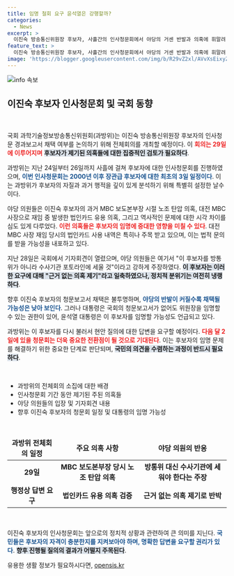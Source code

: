 ```yaml
---
title: 임명 철회 요구 윤석열은 강행할까?
categories:
  - News
excerpt: >
  이진숙 방송통신위원장 후보자, 사흘간의 인사청문회에서 야당의 거센 반발과 의혹에 휘말려! 국회가 그를 방통위 수사기관에 세워야 한다고 외치는 가운데, 과방위는 다음 주 추가 질의를 예고했다. 클릭해 자세히 알아보세요!
feature_text: >
  이진숙 방송통신위원장 후보자, 사흘간의 인사청문회에서 야당의 거센 반발과 의혹에 휘말려! 국회가 그를 방통위 수사기관에 세워야 한다고 외치는 가운데, 과방위는 다음 주 추가 질의를 예고했다. 클릭해 자세히 알아보세요!
image: 'https://blogger.googleusercontent.com/img/b/R29vZ2xl/AVvXsEixyZcFfHzMRdzZMjFBmAUKJYCLCGyLL1o632UiGVXcaFdKo_bkvkuCioo0uUKlGfBVcT3P84aROyZIXSBEx3Aw5nCQ3pTgDom1WDC4m8eifvWiAmWEEVb4x6G_l8C0QH225ldMjyaFvpxGEBGNO37VmDTDMHGhJPq73UglMfDca1-0aw/s1600/blogspot.png'
---
```


<p><img src="https://blogger.googleusercontent.com/img/b/R29vZ2xl/AVvXsEixyZcFfHzMRdzZMjFBmAUKJYCLCGyLL1o632UiGVXcaFdKo_bkvkuCioo0uUKlGfBVcT3P84aROyZIXSBEx3Aw5nCQ3pTgDom1WDC4m8eifvWiAmWEEVb4x6G_l8C0QH225ldMjyaFvpxGEBGNO37VmDTDMHGhJPq73UglMfDca1-0aw/s1600/blogspot.png" alt="info 속보" /></p>

<h2 data-ke-size="size26">이진숙 후보자 인사청문회 및 국회 동향</h2>

<p data-ke-size="size16">&nbsp;</p>

<p>국회 과학기술정보방송통신위원회(과방위)는 이진숙 방송통신위원장 후보자의 인사청문 경과보고서 채택 여부를 논의하기 위해 전체회의를 개최할 예정이다. 이 <b><span style="color: #ee2323;">회의는 29일에 이루어지며</span></b> <b><span style="background-color: #21538527;">후보자가 제기된 의혹들에 대한 집중적인 검토가 필요하다</span></b>. </p>

<p>과방위는 지난 24일부터 26일까지 사흘에 걸쳐 후보자에 대한 인사청문회를 진행하였으며, <b><span style="color: #1a5490;">이번 인사청문회는 2000년 이후 장관급 후보자에 대한 최초의 3일 일정이다</span></b>. 이는 과방위가 후보자의 자질과 과거 행적을 깊이 있게 분석하기 위해 특별히 설정한 날수이다. </p>

<p>야당 의원들은 이진숙 후보자의 과거 MBC 보도본부장 시절 노조 탄압 의혹, 대전 MBC 사장으로 재임 중 발생한 법인카드 유용 의혹, 그리고 역사적인 문제에 대한 시각 차이를 심도 있게 다루었다. <b><span style="color: #ee2323;">이런 의혹들은 후보자의 임명에 중대한 영향을 미칠 수 있다</span></b>. 대전 MBC 사장 재임 당시의 법인카드 사용 내역은 특히나 주목 받고 있으며, 이는 법적 문의를 받을 가능성을 내포하고 있다.</p>

<p>지난 28일은 국회에서 기자회견이 열렸으며, 야당 의원들은 여기서 "이 후보자를 방통위가 아니라 수사기관 포토라인에 세울 것"이라고 강하게 주장하였다. <b><span style="background-color: #21538527;">이 후보자는 이러한 요구에 대해 "근거 없는 의혹 제기"라고 일축하였으나, 정치적 분위기는 여전히 냉랭하다</span></b>. </p>

<p>향후 이진숙 후보자의 청문보고서 채택은 불투명하며, <b><span style="color: #1a5490;">야당의 반발이 커질수록 채택될 가능성은 낮아 보인다</span></b>. 그러나 대통령은 국회의 청문보고서가 없어도 위원장을 임명할 수 있는 권한이 있어, 윤석열 대통령은 이 후보자를 임명할 가능성도 언급되고 있다. </p>

<p>과방위는 이 후보자를 다시 불러서 현안 질의에 대한 답변을 요구할 예정이다. <b><span style="color: #ee2323;">다음 달 2일에 있을 청문회는 더욱 중요한 전환점이 될 것으로 기대된다</span></b>. 이는 후보자의 임명 문제를 해결하기 위한 중요한 단계로 판단되며, <b><span style="background-color: #21538527;">국민의 의견을 수렴하는 과정이 반드시 필요하다</span></b>.</p>

<p data-ke-size="size16">&nbsp;</p>

<ul>
    <li>과방위의 전체회의 소집에 대한 배경</li>
    <li>인사청문회 기간 동안 제기된 주된 의혹들</li>
    <li>야당 의원들의 입장 및 기자회견 내용</li>
    <li>향후 이진숙 후보자의 청문회 일정 및 대통령의 임명 가능성</li>
</ul>

<p data-ke-size="size16">&nbsp;</p>

<table style="border-collapse: collapse; width: 100%;">
    <thead>
        <tr>
            <td style="text-align: center; height: 17px;"><b>과방위 전체회의 일정</b></td>
            <td style="text-align: center; height: 17px;"><b>주요 의혹 사항</b></td>
            <td style="text-align: center; height: 17px;"><b>야당 의원의 반응</b></td>
        </tr>
    </thead>
    <tbody>
        <tr>
            <td style="text-align: center; height: 17px;"><b>29일</b></td>
            <td style="text-align: center; height: 17px;"><b>MBC 보도본부장 당시 노조 탄압 의혹</b></td>
            <td style="text-align: center; height: 17px;"><b>방통위 대신 수사기관에 세워야 한다는 주장</b></td>
        </tr>
        <tr>
            <td style="text-align: center; height: 17px;"><b>행정상 답변 요구</b></td>
            <td style="text-align: center; height: 17px;"><b>법인카드 유용 의혹 검증</b></td>
            <td style="text-align: center; height: 17px;"><b>근거 없는 의혹 제기로 반박</b></td>
        </tr>
    </tbody>
</table>

<p data-ke-size="size16">&nbsp;</p> 

<p>이진숙 후보자의 인사청문회는 앞으로의 정치적 상황과 관련하여 큰 의미를 지닌다. <b><span style="color: #1a5490;">국민들은 후보자의 자격이 충분한지를 지켜보아야 하며, 명확한 답변을 요구할 권리가 있다</span></b>. <b><span style="background-color: #21538527;">향후 진행될 질의의 결과가 어떨지 주목된다</span></b>.</p>
유용한 생활 정보가 필요하시다면, <a href="https://opensis.kr" rel="dofollow">opensis.kr</a>


